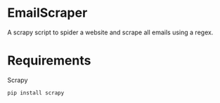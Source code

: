 # EmailScraper
A scrapy script to spider a website and scrape all emails using a regex. 
# Requirements
Scrapy
```
pip install scrapy
```

